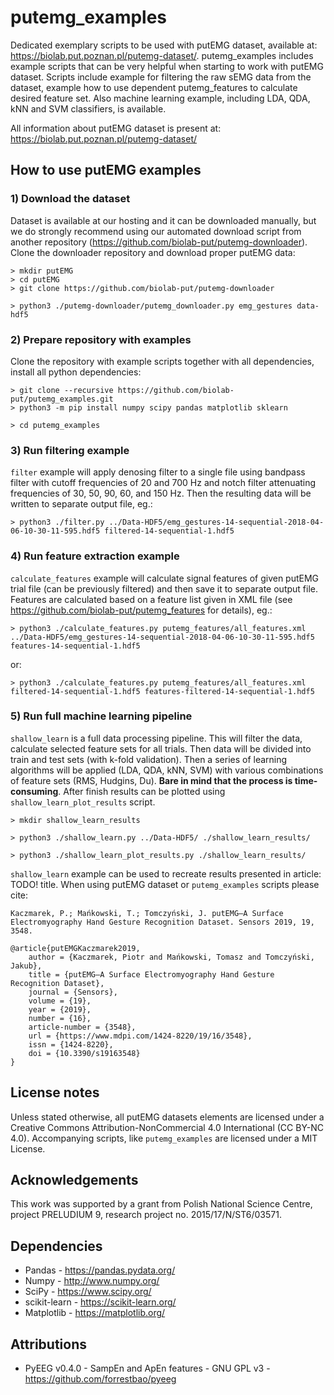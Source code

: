 # putemg_examples

Dedicated exemplary scripts to be used with putEMG dataset, available at: https://biolab.put.poznan.pl/putemg-dataset/.
putemg_examples includes example scripts that can be very helpful when starting to work with putEMG dataset.
Scripts include example for filtering the raw sEMG data from the dataset, example how to use dependent putemg_features 
to calculate desired feature set. Also machine learning example, including LDA, QDA, kNN and SVM classifiers, is available.

All information about putEMG dataset is present at: https://biolab.put.poznan.pl/putemg-dataset/

## How to use putEMG examples

### 1) Download the dataset

Dataset is available at our hosting and it can be downloaded manually, but we do strongly recommend using our automated 
download script from another repository (https://github.com/biolab-put/putemg-downloader). Clone the downloader 
repository and download proper putEMG data:

```shell
> mkdir putEMG
> cd putEMG
> git clone https://github.com/biolab-put/putemg-downloader

> python3 ./putemg-downloader/putemg_downloader.py emg_gestures data-hdf5
```

### 2) Prepare repository with examples

Clone the repository with example scripts together with all dependencies, install all python dependencies:

```shell
> git clone --recursive https://github.com/biolab-put/putemg_examples.git
> python3 -m pip install numpy scipy pandas matplotlib sklearn

> cd putemg_examples
```

### 3) Run filtering example

`filter` example will apply denosing filter to a single file using bandpass filter with cutoff frequencies of 20 and 700 Hz and notch filter attenuating frequencies of 30, 50, 90, 60, and 150 Hz. Then the resulting data will be written to separate output file, eg.:

```shell
> python3 ./filter.py ../Data-HDF5/emg_gestures-14-sequential-2018-04-06-10-30-11-595.hdf5 filtered-14-sequential-1.hdf5
```

### 4) Run feature extraction example

`calculate_features` example will calculate signal features of given putEMG trial file (can be previously filtered) 
and then save it to separate output file. Features are calculated based on a feature list given in XML file 
(see https://github.com/biolab-put/putemg_features for details), eg.:

```shell
> python3 ./calculate_features.py putemg_features/all_features.xml ../Data-HDF5/emg_gestures-14-sequential-2018-04-06-10-30-11-595.hdf5 features-14-sequential-1.hdf5
```

or:

```shell
> python3 ./calculate_features.py putemg_features/all_features.xml filtered-14-sequential-1.hdf5 features-filtered-14-sequential-1.hdf5
```

### 5) Run full machine learning pipeline

`shallow_learn` is a full data processing pipeline. This will filter the data, calculate selected feature sets for all 
trials. Then data will be divided into train and test sets (with k-fold validation). Then a series of learning algorithms
will be applied (LDA, QDA, kNN, SVM) with various combinations of feature sets (RMS, Hudgins, Du). 
**Bare in mind that the process is time-consuming**. After finish results can be plotted using `shallow_learn_plot_results` 
script.

```shell
> mkdir shallow_learn_results

> python3 ./shallow_learn.py ../Data-HDF5/ ./shallow_learn_results/

> python3 ./shallow_learn_plot_results.py ./shallow_learn_results/
```

`shallow_learn` example can be used to recreate results presented in article: TODO! title. When using putEMG dataset or
`putemg_examples` scripts please cite: 

```text
Kaczmarek, P.; Mańkowski, T.; Tomczyński, J. putEMG—A Surface Electromyography Hand Gesture Recognition Dataset. Sensors 2019, 19, 3548. 
 
@article{putEMGKaczmarek2019,
	author = {Kaczmarek, Piotr and Mańkowski, Tomasz and Tomczyński, Jakub},
	title = {putEMG—A Surface Electromyography Hand Gesture Recognition Dataset},
	journal = {Sensors},
	volume = {19},
	year = {2019},
	number = {16},
	article-number = {3548},
	url = {https://www.mdpi.com/1424-8220/19/16/3548},
	issn = {1424-8220},
	doi = {10.3390/s19163548}
}
```

## License notes

Unless stated otherwise, all putEMG datasets elements are licensed under a Creative Commons Attribution-NonCommercial 
4.0 International (CC BY-NC 4.0). Accompanying scripts, like `putemg_examples` are licensed under a MIT License.

## Acknowledgements

This work was supported by a grant from Polish National Science Centre, project PRELUDIUM 9, research project 
no. 2015/17/N/ST6/03571.

## Dependencies
* Pandas - https://pandas.pydata.org/
* Numpy - http://www.numpy.org/
* SciPy - https://www.scipy.org/
* scikit-learn - https://scikit-learn.org/
* Matplotlib - https://matplotlib.org/

## Attributions
* PyEEG v0.4.0 - SampEn and ApEn features - GNU GPL v3 - https://github.com/forrestbao/pyeeg

